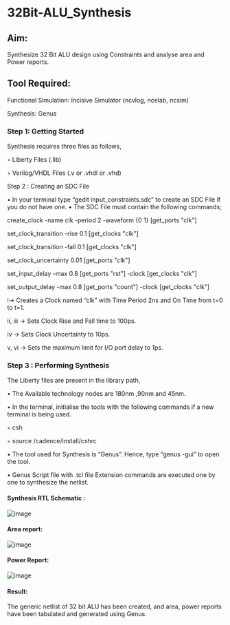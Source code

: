 # 32Bit-ALU_Synthesis

## Aim:

Synthesize 32 Bit ALU design using Constraints and analyse area and Power reports.

## Tool Required:

Functional Simulation: Incisive Simulator (ncvlog, ncelab, ncsim)

Synthesis: Genus

### Step 1: Getting Started

Synthesis requires three files as follows,

◦ Liberty Files (.lib)

◦ Verilog/VHDL Files (.v or .vhdl or .vhd)

Step 2 : Creating an SDC File

•	In your terminal type “gedit input_constraints.sdc” to create an SDC File if you do not have one.
•	The SDC File must contain the following commands;

create_clock -name clk -period 2 -waveform {0 1} [get_ports "clk"] 

set_clock_transition -rise 0.1 [get_clocks "clk"] 

set_clock_transition -fall 0.1 [get_clocks "clk"] 

set_clock_uncertainty 0.01 [get_ports "clk"]

set_input_delay -max 0.8 [get_ports "rst"] -clock [get_clocks "clk"] 

set_output_delay -max 0.8 [get_ports "count"] -clock [get_clocks "clk"]

 
i→ Creates a Clock named “clk” with Time Period 2ns and On Time from t=0 to t=1. 

ii, iii → Sets Clock Rise and Fall time to 100ps.

iv → Sets Clock Uncertainty to 10ps.

v, vi → Sets the maximum limit for I/O port delay to 1ps.

### Step 3 : Performing Synthesis

The Liberty files are present in the library path,

• The Available technology nodes are 180nm ,90nm and 45nm.

• In the terminal, initialise the tools with the following commands if a new terminal is being
used.

◦ csh

◦ source /cadence/install/cshrc

• The tool used for Synthesis is “Genus”. Hence, type “genus -gui” to open the tool.

• Genus Script file with .tcl file Extension commands are executed one by one to synthesize the netlist.

#### Synthesis RTL Schematic :

![image](https://github.com/user-attachments/assets/19cf72de-3146-4e85-9dcc-1ca7f73df9d9)

#### Area report:
![image](https://github.com/user-attachments/assets/c510d21c-22aa-4c38-9634-29f1270482ba)


#### Power Report:
![image](https://github.com/user-attachments/assets/c30e9715-6500-4b89-8a9b-553d2a4a7a47)

#### Result: 

The generic netlist of 32 bit ALU  has been created, and area, power reports have been tabulated and generated using Genus.
